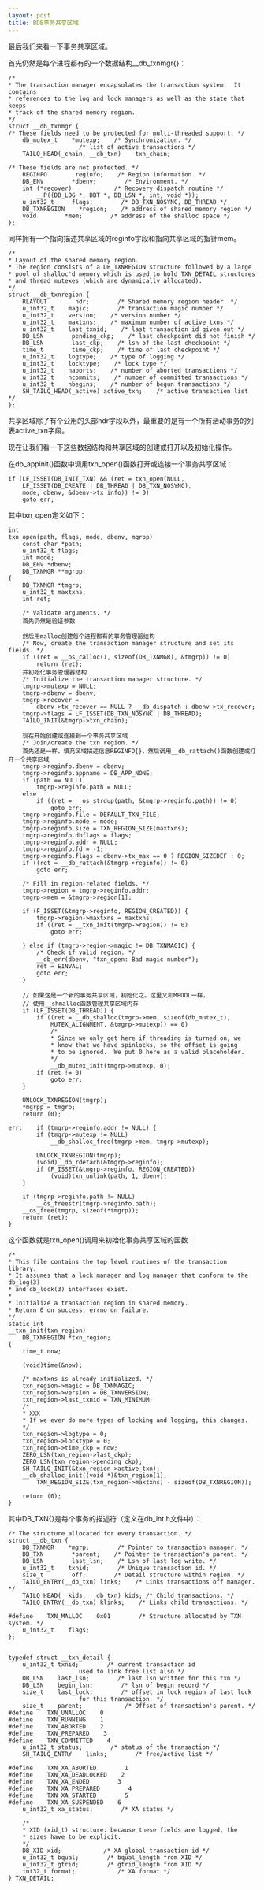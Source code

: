 ```yaml
---
layout: post
title: BDB事务共享区域
---
```


最后我们来看一下事务共享区域。

首先仍然是每个进程都有的一个数据结构__db_txnmgr{}：

    /*
    * The transaction manager encapsulates the transaction system.  It contains
    * references to the log and lock managers as well as the state that keeps
    * track of the shared memory region.
    */
    struct __db_txnmgr {
    /* These fields need to be protected for multi-threaded support. */
        db_mutex_t    *mutexp;    /* Synchronization. */
                        /* list of active transactions */
        TAILQ_HEAD(_chain, __db_txn)    txn_chain;

    /* These fields are not protected. */
        REGINFO        reginfo;    /* Region information. */
        DB_ENV        *dbenv;        /* Environment. */
        int (*recover)            /* Recovery dispatch routine */
            __P((DB_LOG *, DBT *, DB_LSN *, int, void *));
        u_int32_t     flags;        /* DB_TXN_NOSYNC, DB_THREAD */
        DB_TXNREGION    *region;    /* address of shared memory region */
        void        *mem;        /* address of the shalloc space */
    };

同样拥有一个指向描述共享区域的reginfo字段和指向共享区域的指针mem。

    /*
    * Layout of the shared memory region.
    * The region consists of a DB_TXNREGION structure followed by a large
    * pool of shalloc'd memory which is used to hold TXN_DETAIL structures
    * and thread mutexes (which are dynamically allocated).
    */
    struct __db_txnregion {
        RLAYOUT        hdr;        /* Shared memory region header. */
        u_int32_t    magic;        /* transaction magic number */
        u_int32_t    version;    /* version number */
        u_int32_t    maxtxns;    /* maximum number of active txns */
        u_int32_t    last_txnid;    /* last transaction id given out */
        DB_LSN        pending_ckp;    /* last checkpoint did not finish */
        DB_LSN        last_ckp;    /* lsn of the last checkpoint */
        time_t        time_ckp;    /* time of last checkpoint */
        u_int32_t    logtype;    /* type of logging */
        u_int32_t    locktype;    /* lock type */
        u_int32_t    naborts;    /* number of aborted transactions */
        u_int32_t    ncommits;    /* number of committed transactions */
        u_int32_t    nbegins;    /* number of begun transactions */
        SH_TAILQ_HEAD(_active) active_txn;    /* active transaction list */
    };

共享区域除了有个公用的头部hdr字段以外，最重要的是有一个所有活动事务的列表active_txn字段。

现在让我们看一下这些数据结构和共享区域的创建或打开以及初始化操作。

在db_appinit()函数中调用txn_open()函数打开或连接一个事务共享区域：

    if (LF_ISSET(DB_INIT_TXN) && (ret = txn_open(NULL,
        LF_ISSET(DB_CREATE | DB_THREAD | DB_TXN_NOSYNC),
        mode, dbenv, &dbenv->tx_info)) != 0)
        goto err;

其中txn_open定义如下：

    int
    txn_open(path, flags, mode, dbenv, mgrpp)
        const char *path;
        u_int32_t flags;
        int mode;
        DB_ENV *dbenv;
        DB_TXNMGR **mgrpp;
    {
        DB_TXNMGR *tmgrp;
        u_int32_t maxtxns;
        int ret;

        /* Validate arguments. */
        首先仍然是验证参数

        然后用malloc创建每个进程都有的事务管理器结构
        /* Now, create the transaction manager structure and set its fields. */
        if ((ret = __os_calloc(1, sizeof(DB_TXNMGR), &tmgrp)) != 0)
            return (ret);
        并初始化事务管理器结构
        /* Initialize the transaction manager structure. */
        tmgrp->mutexp = NULL;
        tmgrp->dbenv = dbenv;
        tmgrp->recover =
            dbenv->tx_recover == NULL ? __db_dispatch : dbenv->tx_recover;
        tmgrp->flags = LF_ISSET(DB_TXN_NOSYNC | DB_THREAD);
        TAILQ_INIT(&tmgrp->txn_chain);

        现在开始创建或连接到一个事务共享区域
        /* Join/create the txn region. */
        首先还是一样，填充区域描述信息REGINFO{}，然后调用__db_rattach()函数创建或打开一个共享区域
        tmgrp->reginfo.dbenv = dbenv;
        tmgrp->reginfo.appname = DB_APP_NONE;
        if (path == NULL)
            tmgrp->reginfo.path = NULL;
        else
            if ((ret = __os_strdup(path, &tmgrp->reginfo.path)) != 0)
                goto err;
        tmgrp->reginfo.file = DEFAULT_TXN_FILE;
        tmgrp->reginfo.mode = mode;
        tmgrp->reginfo.size = TXN_REGION_SIZE(maxtxns);
        tmgrp->reginfo.dbflags = flags;
        tmgrp->reginfo.addr = NULL;
        tmgrp->reginfo.fd = -1;
        tmgrp->reginfo.flags = dbenv->tx_max == 0 ? REGION_SIZEDEF : 0;
        if ((ret = __db_rattach(&tmgrp->reginfo)) != 0)
            goto err;

        /* Fill in region-related fields. */
        tmgrp->region = tmgrp->reginfo.addr;
        tmgrp->mem = &tmgrp->region[1];

        if (F_ISSET(&tmgrp->reginfo, REGION_CREATED)) {
            tmgrp->region->maxtxns = maxtxns;
            if ((ret = __txn_init(tmgrp->region)) != 0)
                goto err;

        } else if (tmgrp->region->magic != DB_TXNMAGIC) {
            /* Check if valid region. */
            __db_err(dbenv, "txn_open: Bad magic number");
            ret = EINVAL;
            goto err;
        }

        // 如果这是一个新的事务共享区域，初始化之。这里又和MPOOL一样，
        // 使用__shmalloc函数管理共享区域内存
        if (LF_ISSET(DB_THREAD)) {
            if ((ret = __db_shalloc(tmgrp->mem, sizeof(db_mutex_t),
                MUTEX_ALIGNMENT, &tmgrp->mutexp)) == 0)
                /*
                * Since we only get here if threading is turned on, we
                * know that we have spinlocks, so the offset is going
                * to be ignored.  We put 0 here as a valid placeholder.
                */
                __db_mutex_init(tmgrp->mutexp, 0);
            if (ret != 0)
                goto err;
        }

        UNLOCK_TXNREGION(tmgrp);
        *mgrpp = tmgrp;
        return (0);

    err:    if (tmgrp->reginfo.addr != NULL) {
            if (tmgrp->mutexp != NULL)
                __db_shalloc_free(tmgrp->mem, tmgrp->mutexp);

            UNLOCK_TXNREGION(tmgrp);
            (void)__db_rdetach(&tmgrp->reginfo);
            if (F_ISSET(&tmgrp->reginfo, REGION_CREATED))
                (void)txn_unlink(path, 1, dbenv);
        }

        if (tmgrp->reginfo.path != NULL)
            __os_freestr(tmgrp->reginfo.path);
        __os_free(tmgrp, sizeof(*tmgrp));
        return (ret);
    }

这个函数就是txn_open()调用来初始化事务共享区域的函数：

    /*
    * This file contains the top level routines of the transaction library.
    * It assumes that a lock manager and log manager that conform to the db_log(3)
    * and db_lock(3) interfaces exist.
    *
    * Initialize a transaction region in shared memory.
    * Return 0 on success, errno on failure.
    */
    static int
    __txn_init(txn_region)
        DB_TXNREGION *txn_region;
    {
        time_t now;

        (void)time(&now);

        /* maxtxns is already initialized. */
        txn_region->magic = DB_TXNMAGIC;
        txn_region->version = DB_TXNVERSION;
        txn_region->last_txnid = TXN_MINIMUM;
        /*
        * XXX
        * If we ever do more types of locking and logging, this changes.
        */
        txn_region->logtype = 0;
        txn_region->locktype = 0;
        txn_region->time_ckp = now;
        ZERO_LSN(txn_region->last_ckp);
        ZERO_LSN(txn_region->pending_ckp);
        SH_TAILQ_INIT(&txn_region->active_txn);
        __db_shalloc_init((void *)&txn_region[1],
            TXN_REGION_SIZE(txn_region->maxtxns) - sizeof(DB_TXNREGION));

        return (0);
    }

其中DB_TXN{}是每个事务的描述符（定义在db_int.h文件中）：

    /* The structure allocated for every transaction. */
    struct __db_txn {
        DB_TXNMGR    *mgrp;        /* Pointer to transaction manager. */
        DB_TXN        *parent;    /* Pointer to transaction's parent. */
        DB_LSN        last_lsn;    /* Lsn of last log write. */
        u_int32_t    txnid;        /* Unique transaction id. */
        size_t        off;        /* Detail structure within region. */
        TAILQ_ENTRY(__db_txn) links;    /* Links transactions off manager. */
        TAILQ_HEAD(__kids, __db_txn) kids; /* Child transactions. */
        TAILQ_ENTRY(__db_txn) klinks;    /* Links child transactions. */

    #define    TXN_MALLOC    0x01        /* Structure allocated by TXN system. */
        u_int32_t    flags;
    };


    typedef struct __txn_detail {
        u_int32_t txnid;        /* current transaction id
                        used to link free list also */
        DB_LSN    last_lsn;        /* last lsn written for this txn */
        DB_LSN    begin_lsn;        /* lsn of begin record */
        size_t    last_lock;        /* offset in lock region of last lock
                        for this transaction. */
        size_t    parent;            /* Offset of transaction's parent. */
    #define    TXN_UNALLOC    0
    #define    TXN_RUNNING    1
    #define    TXN_ABORTED    2
    #define    TXN_PREPARED    3
    #define    TXN_COMMITTED    4
        u_int32_t status;        /* status of the transaction */
        SH_TAILQ_ENTRY    links;        /* free/active list */

    #define    TXN_XA_ABORTED        1
    #define    TXN_XA_DEADLOCKED    2
    #define    TXN_XA_ENDED        3
    #define    TXN_XA_PREPARED        4
    #define    TXN_XA_STARTED        5
    #define    TXN_XA_SUSPENDED    6
        u_int32_t xa_status;        /* XA status */

        /*
        * XID (xid_t) structure: because these fields are logged, the
        * sizes have to be explicit.
        */
        DB_XID xid;            /* XA global transaction id */
        u_int32_t bqual;        /* bqual_length from XID */
        u_int32_t gtrid;        /* gtrid_length from XID */
        int32_t format;            /* XA format */
    } TXN_DETAIL;

